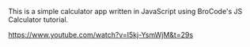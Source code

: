 This is a simple calculator app written in JavaScript using BroCode's JS Calculator tutorial.

https://www.youtube.com/watch?v=I5kj-YsmWjM&t=29s
